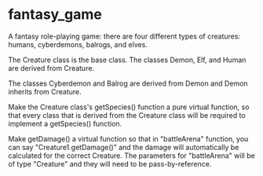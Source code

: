 # fantasy_game
A fantasy role-playing game: there are four different types of creatures: humans, cyberdemons, balrogs, and elves. 

The Creature class is the base class. The classes Demon, Elf, and Human are derived from Creature.

The classes Cyberdemon and Balrog are derived from Demon and Demon inherits from Creature.

Make the Creature class's getSpecies() function a pure virtual function, so that every class that is derived from the Creature class will be required to implement a getSpecies() function.

Make getDamage() a virtual function so that in "battleArena" function, you can say "Creature1.getDamage()" and the damage will automatically be calculated for the
correct Creature. The parameters for "battleArena" will be of type "Creature" and they will need to be pass-by-reference.
